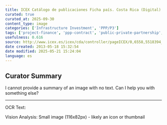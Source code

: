 ```yaml
---
title: ICEX Catálogo de publicaciones Ficha país. Costa Rica (Digital)
curated: true
curated_at: 2025-09-30
content_type: image
categories: ['Infrastructure Investment', 'PPP/P3']
tags: ['project-finance', 'ppp-contract', 'public-private-partnership', 'infrastructure-investment-strategies', 'concession-models']
usefulness: 0.616
source: http://www.icex.es/icex/cda/controller/pageICEX/0,6558,5518394_5519226_5560528_4678619,00.html?utm_source=AlertaPublicaciones&utm_medium=Email&utm_content=18/05/2013&utm_campaign=Ficha%20pa%C3%ADs.%20Costa%20Rica%20(Digital)
date created: 2013-05-18 15:32:54
date modified: 2025-05-21 15:24:04
language: es
---
```

## Curator Summary

I cannot provide a summary of an image with no text. Can I help you with something else?

---

OCR Text:


Vision Analysis:
Small image (116x82px) - likely an icon or thumbnail